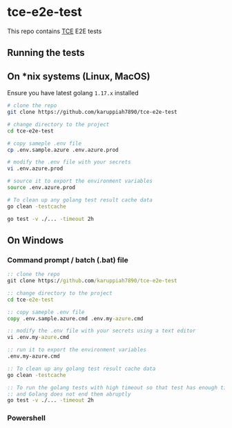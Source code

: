 # tce-e2e-test

This repo contains [TCE](https://github.com/vmware-tanzu/community-edition) E2E tests

## Running the tests

## On \*nix systems (Linux, MacOS)

Ensure you have latest golang `1.17.x` installed

```bash
# clone the repo
git clone https://github.com/karuppiah7890/tce-e2e-test

# change directory to the project
cd tce-e2e-test

# copy sameple .env file
cp .env.sample.azure .env.azure.prod

# modify the .env file with your secrets
vi .env.azure.prod

# source it to export the environment variables
source .env.azure.prod

# To clean up any golang test result cache data
go clean -testcache

go test -v ./... -timeout 2h
```

## On Windows

### Command prompt / batch (.bat) file

```bat
:: clone the repo
git clone https://github.com/karuppiah7890/tce-e2e-test

:: change directory to the project
cd tce-e2e-test

:: copy sameple .env file
copy .env.sample.azure.cmd .env.my-azure.cmd

:: modify the .env file with your secrets using a text editor
vi .env.my-azure.cmd

:: run it to export the environment variables
.env.my-azure.cmd

:: To clean up any golang test result cache data
go clean -testcache

:: To run the golang tests with high timeout so that test has enough time to conmplete
:: and Golang does not end them abruptly
go test -v ./... -timeout 2h
```

### Powershell

<!-- TODO: Write instructions for powershell -->
